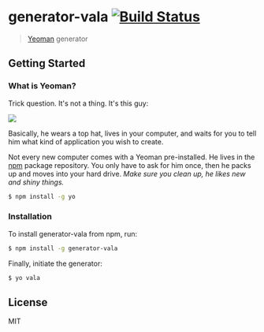 # generator-vala [![Build Status](https://secure.travis-ci.org/eddiemoore/generator-vala.png?branch=master)](https://travis-ci.org/eddiemoore/generator-vala)

> [Yeoman](http://yeoman.io) generator


## Getting Started

### What is Yeoman?

Trick question. It's not a thing. It's this guy:

![](http://i.imgur.com/JHaAlBJ.png)

Basically, he wears a top hat, lives in your computer, and waits for you to tell him what kind of application you wish to create.

Not every new computer comes with a Yeoman pre-installed. He lives in the [npm](https://npmjs.org) package repository. You only have to ask for him once, then he packs up and moves into your hard drive. *Make sure you clean up, he likes new and shiny things.*

```bash
$ npm install -g yo
```

### Installation

To install generator-vala from npm, run:

```bash
$ npm install -g generator-vala
```

Finally, initiate the generator:

```bash
$ yo vala
```

## License

MIT
